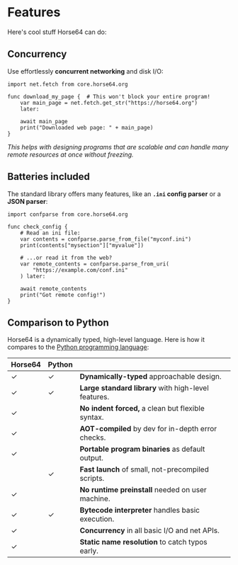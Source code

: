 
Features
========

Here's cool stuff Horse64 can do:

Concurrency
-----------

Use effortlessly **concurrent networking** and disk I/O:

```Horse64
import net.fetch from core.horse64.org

func download_my_page {  # This won't block your entire program!
    var main_page = net.fetch.get_str("https://horse64.org")
    later:

    await main_page
    print("Downloaded web page: " + main_page)
}
```

*This helps with designing programs that are scalable and
can handle many remote resources at once without freezing.*

Batteries included
------------------

The standard library offers many features,
like an **`.ini` config parser** or a **JSON parser**:

```Horse64
import confparse from core.horse64.org

func check_config {
    # Read an ini file:
    var contents = confparse.parse_from_file("myconf.ini")
    print(contents["mysection"]["myvalue"])

    # ...or read it from the web?
    var remote_contents = confparse.parse_from_uri(
        "https://example.com/conf.ini"
    ) later:

    await remote_contents
    print("Got remote config!")
}
```

Comparison to Python
--------------------

Horse64 is a dynamically typed, high-level language. Here is
how it compares to the [Python programming language](
https://python.org):

|Horse64|Python|                                                       |
|-------|------|-------------------------------------------------------|
|✓      |✓     | **Dynamically-typed** approachable design.            |
|✓      |✓     | **Large standard library** with high-level features.  |
|✓      |      | **No indent forced,** a clean but flexible syntax.    |
|✓      |      | **AOT-compiled** by dev for in-depth error checks.    |
|✓      |      | **Portable program binaries** as default output.      |
|       |✓     | **Fast launch** of small, not-precompiled scripts.    |
|✓      |      | **No runtime preinstall** needed on user machine.     |
|✓      |✓     | **Bytecode interpreter** handles basic execution.     |
|✓      |      | **Concurrency** in all basic I/O and net APIs.        |
|✓      |      | **Static name resolution** to catch typos early.      |

